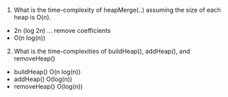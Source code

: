 1. What is the time-complexity of heapMerge(..) assuming the size of each heap is O(n).

- 2n (log 2n) ... remove coefficients
- O(n log(n))

2. What is the time-complexities of buildHeap(), addHeap(), and removeHeap()

- buildHeap()
    O(n log(n))
- addHeap()
    O(log(n))
- removeHeap()
    O(log(n))
